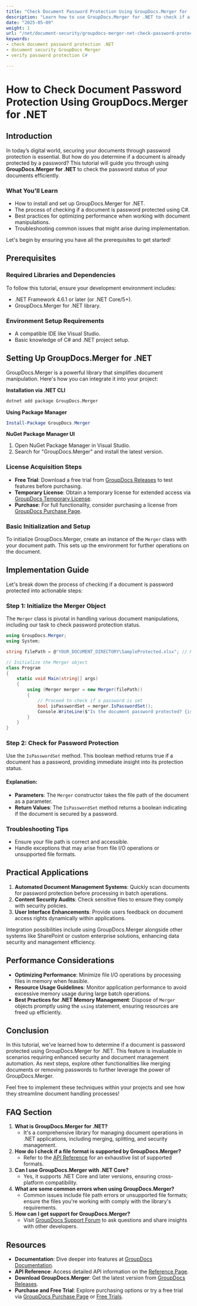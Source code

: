 ```yaml
---
title: "Check Document Password Protection Using GroupDocs.Merger for .NET | Secure Your Documents"
description: "Learn how to use GroupDocs.Merger for .NET to check if a document is password protected. Follow this step-by-step guide with C# examples and best practices."
date: "2025-05-09"
weight: 1
url: "/net/document-security/groupdocs-merger-net-check-password-protection/"
keywords:
- check document password protection .NET
- document security GroupDocs Merger
- verify password protection C#

---
```



# How to Check Document Password Protection Using GroupDocs.Merger for .NET

## Introduction
In today’s digital world, securing your documents through password protection is essential. But how do you determine if a document is already protected by a password? This tutorial will guide you through using **GroupDocs.Merger for .NET** to check the password status of your documents efficiently.

### What You'll Learn
- How to install and set up GroupDocs.Merger for .NET.
- The process of checking if a document is password protected using C#.
- Best practices for optimizing performance when working with document manipulations.
- Troubleshooting common issues that might arise during implementation.

Let's begin by ensuring you have all the prerequisites to get started!

## Prerequisites

### Required Libraries and Dependencies
To follow this tutorial, ensure your development environment includes:
- .NET Framework 4.6.1 or later (or .NET Core/5+).
- GroupDocs.Merger for .NET library.

### Environment Setup Requirements
- A compatible IDE like Visual Studio.
- Basic knowledge of C# and .NET project setup.

## Setting Up GroupDocs.Merger for .NET

GroupDocs.Merger is a powerful library that simplifies document manipulation. Here's how you can integrate it into your project:

**Installation via .NET CLI**
```bash
dotnet add package GroupDocs.Merger
```

**Using Package Manager**
```powershell
Install-Package GroupDocs.Merger
```

**NuGet Package Manager UI**
1. Open NuGet Package Manager in Visual Studio.
2. Search for "GroupDocs.Merger" and install the latest version.

### License Acquisition Steps
- **Free Trial**: Download a free trial from [GroupDocs Releases](https://releases.groupdocs.com/merger/net/) to test features before purchasing.
- **Temporary License**: Obtain a temporary license for extended access via [GroupDocs Temporary License](https://purchase.groupdocs.com/temporary-license/).
- **Purchase**: For full functionality, consider purchasing a license from [GroupDocs Purchase Page](https://purchase.groupdocs.com/buy).

### Basic Initialization and Setup
To initialize GroupDocs.Merger, create an instance of the `Merger` class with your document path. This sets up the environment for further operations on the document.

## Implementation Guide
Let's break down the process of checking if a document is password protected into actionable steps:

### Step 1: Initialize the Merger Object
The `Merger` class is pivotal in handling various document manipulations, including our task to check password protection status. 

```csharp
using GroupDocs.Merger;
using System;

string filePath = @"YOUR_DOCUMENT_DIRECTORY\SampleProtected.xlsx"; // Replace with your file path

// Initialize the Merger object
class Program
{
    static void Main(string[] args)
    {
        using (Merger merger = new Merger(filePath))
        {
            // Proceed to check if a password is set
            bool isPasswordSet = merger.IsPasswordSet();
            Console.WriteLine($"Is the document password protected? {isPasswordSet}");
        }
    }
}
```

### Step 2: Check for Password Protection
Use the `IsPasswordSet` method. This boolean method returns true if a document has a password, providing immediate insight into its protection status.

#### Explanation:
- **Parameters**: The `Merger` constructor takes the file path of the document as a parameter.
- **Return Values**: The `IsPasswordSet` method returns a boolean indicating if the document is secured by a password.

### Troubleshooting Tips
- Ensure your file path is correct and accessible.
- Handle exceptions that may arise from file I/O operations or unsupported file formats.

## Practical Applications
1. **Automated Document Management Systems**: Quickly scan documents for password protection before processing in batch operations.
2. **Content Security Audits**: Check sensitive files to ensure they comply with security policies.
3. **User Interface Enhancements**: Provide users feedback on document access rights dynamically within applications.

Integration possibilities include using GroupDocs.Merger alongside other systems like SharePoint or custom enterprise solutions, enhancing data security and management efficiency.

## Performance Considerations
- **Optimizing Performance**: Minimize file I/O operations by processing files in memory when feasible.
- **Resource Usage Guidelines**: Monitor application performance to avoid excessive memory usage during large batch operations.
- **Best Practices for .NET Memory Management**: Dispose of `Merger` objects promptly using the `using` statement, ensuring resources are freed up efficiently.

## Conclusion
In this tutorial, we've learned how to determine if a document is password protected using GroupDocs.Merger for .NET. This feature is invaluable in scenarios requiring enhanced security and document management automation. As next steps, explore other functionalities like merging documents or removing passwords to further leverage the power of GroupDocs.Merger.

Feel free to implement these techniques within your projects and see how they streamline document handling processes!

## FAQ Section
1. **What is GroupDocs.Merger for .NET?**
   - It's a comprehensive library for managing document operations in .NET applications, including merging, splitting, and security management.
2. **How do I check if a file format is supported by GroupDocs.Merger?**
   - Refer to the [API Reference](https://reference.groupdocs.com/merger/net/) for an exhaustive list of supported formats.
3. **Can I use GroupDocs.Merger with .NET Core?**
   - Yes, it supports .NET Core and later versions, ensuring cross-platform compatibility.
4. **What are some common errors when using GroupDocs.Merger?**
   - Common issues include file path errors or unsupported file formats; ensure the files you're working with comply with the library's requirements.
5. **How can I get support for GroupDocs.Merger?**
   - Visit [GroupDocs Support Forum](https://forum.groupdocs.com/c/merger) to ask questions and share insights with other developers.

## Resources
- **Documentation**: Dive deeper into features at [GroupDocs Documentation](https://docs.groupdocs.com/merger/net/).
- **API Reference**: Access detailed API information on the [Reference Page](https://reference.groupdocs.com/merger/net/).
- **Download GroupDocs.Merger**: Get the latest version from [GroupDocs Releases](https://releases.groupdocs.com/merger/net/).
- **Purchase and Free Trial**: Explore purchasing options or try a free trial via [GroupDocs Purchase Page](https://purchase.groupdocs.com/buy) or [Free Trials](https://releases.groupdocs.com/merger/net/).
